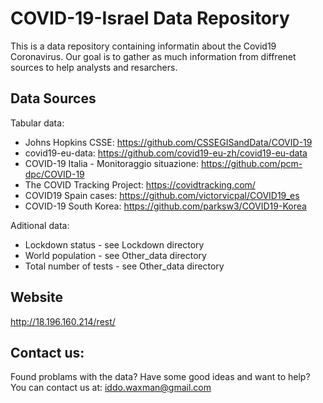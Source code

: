# COVID-19-Israel Data Repository

This is a data repository containing informatin about the Covid19 Coronavirus.
Our goal is to gather as much information from diffrenet sources to help analysts and resarchers.

## Data Sources

Tabular data:
* Johns Hopkins CSSE: https://github.com/CSSEGISandData/COVID-19
* covid19-eu-data: https://github.com/covid19-eu-zh/covid19-eu-data
* COVID-19 Italia - Monitoraggio situazione: https://github.com/pcm-dpc/COVID-19
* The COVID Tracking Project: https://covidtracking.com/
* COVID19 Spain cases: https://github.com/victorvicpal/COVID19_es
* COVID-19 South Korea: https://github.com/parksw3/COVID19-Korea

Aditional data:
* Lockdown status - see Lockdown directory
* World population - see Other_data directory
* Total number of tests - see Other_data directory

## Website
http://18.196.160.214/rest/

## Contact us:
Found problams with the data? Have some good ideas and want to help?
You can contact us at: iddo.waxman@gmail.com
